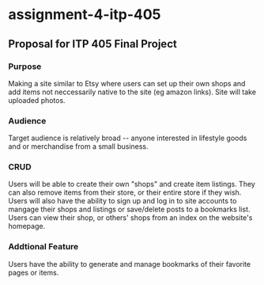 # assignment-4-itp-405
<h2>Proposal for ITP 405 Final Project</h2>

<h3>Purpose</h3>
Making a site similar to Etsy where users can set up their own shops and add items not neccessarily native to the site (eg amazon links). Site will take uploaded photos.

<h3>Audience</h3>
Target audience is relatively broad -- anyone interested in lifestyle goods and or merchandise from a small business.

<h3>CRUD</h3>
Users will be able to create their own "shops" and create item listings. They can also remove items from their store, or their entire store if they wish. Users will also have the ability to sign up and log in to site accounts to mangage their shops and listings or save/delete posts to a bookmarks list. 
Users can view their shop, or others' shops from an index on the website's homepage. 

<h3>Addtional Feature</h3>
Users have the ability to generate and manage bookmarks of their favorite pages or items.
